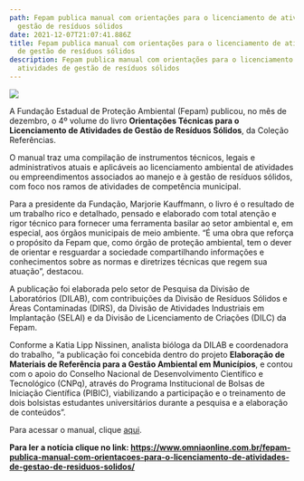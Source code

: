 ```yaml
---
path: Fepam publica manual com orientações para o licenciamento de atividades de
  gestão de resíduos sólidos
date: 2021-12-07T21:07:41.886Z
title: Fepam publica manual com orientações para o licenciamento de atividades
  de gestão de resíduos sólidos
description: Fepam publica manual com orientações para o licenciamento de
  atividades de gestão de resíduos sólidos
---
```

<!--StartFragment-->

![](https://www.omniaonline.com.br/wp-content/uploads/2021/12/Site-3-49.png)

A Fundação Estadual de Proteção Ambiental (Fepam) publicou, no mês de dezembro, o 4º volume do livro **Orientações Técnicas para o Licenciamento de Atividades de Gestão de Resíduos Sólidos**, da Coleção Referências.

O manual traz uma compilação de instrumentos técnicos, legais e administrativos atuais e aplicáveis ao licenciamento ambiental de atividades ou empreendimentos associados ao manejo e à gestão de resíduos sólidos, com foco nos ramos de atividades de competência municipal.

Para a presidente da Fundação, Marjorie Kauffmann, o livro é o resultado de um trabalho rico e detalhado, pensado e elaborado com total atenção e rigor técnico para fornecer uma ferramenta basilar ao setor ambiental e, em especial, aos órgãos municipais de meio ambiente. “É uma obra que reforça o propósito da Fepam que, como órgão de proteção ambiental, tem o dever de orientar e resguardar a sociedade compartilhando informações e conhecimentos sobre as normas e diretrizes técnicas que regem sua atuação”, destacou.

A publicação foi elaborada pelo setor de Pesquisa da Divisão de Laboratórios (DILAB), com contribuições da Divisão de Resíduos Sólidos e Áreas Contaminadas (DIRS), da Divisão de Atividades Industriais em Implantação (SELAI) e da Divisão de Licenciamento de Criações (DILC) da Fepam.

Conforme a Katia Lipp Nissinen, analista bióloga da DILAB e coordenadora do trabalho, “a publicação foi concebida dentro do projeto **Elaboração de Materiais de Referência para a Gestão Ambiental em Municípios**, e contou com o apoio do Conselho Nacional de Desenvolvimento Científico e Tecnológico (CNPq), através do Programa Institucional de Bolsas de Iniciação Científica (PIBIC), viabilizando a participação e o treinamento de dois bolsistas estudantes universitários durante a pesquisa e a elaboração de conteúdos”.

Para acessar o manual, clique [aqui](http://www.fepam.rs.gov.br/fepamemrevista/downloads/FEPAM_Orientacoes_tecnicas_para_o_licenciamento_digital_9P.pdf).

**Para ler a notícia clique no link: https://www.omniaonline.com.br/fepam-publica-manual-com-orientacoes-para-o-licenciamento-de-atividades-de-gestao-de-residuos-solidos/**

<!--EndFragment-->